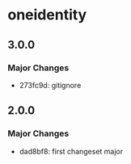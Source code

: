 # oneidentity

## 3.0.0

### Major Changes

- 273fc9d: gitignore

## 2.0.0

### Major Changes

- dad8bf8: first changeset major
